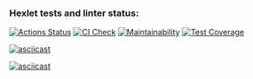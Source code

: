 ### Hexlet tests and linter status:
[![Actions Status](https://github.com/leilanimoone/python-project-50/workflows/hexlet-check/badge.svg)](https://github.com/leilanimoone/python-project-50/actions) [![CI Check](https://github.com/leilanimoone/python-project-50/actions/workflows/main.yml/badge.svg)](https://github.com/leilanimoone/python-project-50/actions/workflows/main.yml) [![Maintainability](https://api.codeclimate.com/v1/badges/446c75c7fabb50a49a8b/maintainability)](https://codeclimate.com/github/leilanimoone/python-project-50/maintainability) [![Test Coverage](https://api.codeclimate.com/v1/badges/446c75c7fabb50a49a8b/test_coverage)](https://codeclimate.com/github/leilanimoone/python-project-50/test_coverage)

[![asciicast](https://asciinema.org/a/OErQPx0FGWcsLKo80mt6esYou.svg)](https://asciinema.org/a/OErQPx0FGWcsLKo80mt6esYou)

[![asciicast](https://asciinema.org/a/dA2rQA1RAwSohJNUINsUlbaSx.svg)](https://asciinema.org/a/dA2rQA1RAwSohJNUINsUlbaSx)
